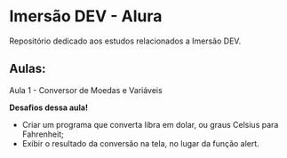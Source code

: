 # Imersão DEV - Alura 

Repositório dedicado aos estudos relacionados a Imersão DEV.

## Aulas: 

Aula 1 - Conversor de Moedas e Variáveis

**Desafios dessa aula!**
* Criar um programa que converta libra em dolar, ou graus Celsius para Fahrenheit;
* Exibir o resultado da conversão na tela, no lugar da função alert.

